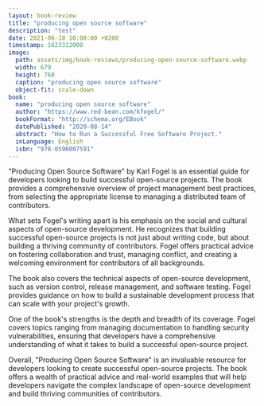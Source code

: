 ```yaml
---
layout: book-review
title: "producing open source software"
description: "test"
date: 2021-06-10 10:00:00 +0200
timestamp: 1623312000
image:
  path: assets/img/book-reviews/producing-open-source-software.webp
  width: 679
  height: 768
  caption: "producing open source software"
  object-fit: scale-down
book:
  name: "producing open source software"
  author: "https://www.red-bean.com/kfogel/"
  bookFormat: "http://schema.org/EBook"
  datePublished: "2020-08-14"
  abstract: "How to Run a Successful Free Software Project."
  inLanguage: English
  isbn: "978-0596007591"
---
```


<p class="lead">
  "Producing Open Source Software" by Karl Fogel is an essential guide for
  developers looking to build successful open-source projects.
  The book provides a comprehensive overview of project management best practices,
  from selecting the appropriate license to managing a distributed team of contributors.
<p>

What sets Fogel's writing apart is his emphasis on the social and cultural aspects of open-source development.
He recognizes that building successful open-source projects is not just about writing code,
but about building a thriving community of contributors. Fogel offers practical advice on fostering
collaboration and trust, managing conflict, and creating a welcoming environment for contributors
of all backgrounds.

The book also covers the technical aspects of open-source development, such as version control,
release management, and software testing. Fogel provides guidance on how to build a sustainable
development process that can scale with your project's growth.

One of the book's strengths is the depth and breadth of its coverage.
Fogel covers topics ranging from managing documentation to handling security vulnerabilities,
ensuring that developers have a comprehensive understanding of what it takes to build a
successful open-source project.

Overall, "Producing Open Source Software" is an invaluable resource for developers looking
to create successful open-source projects. The book offers a wealth of practical advice and
real-world examples that will help developers navigate the complex landscape of open-source
development and build thriving communities of contributors.
